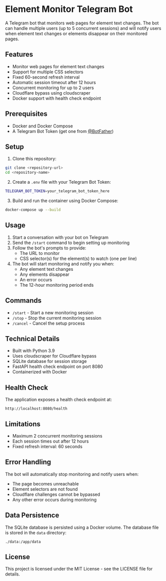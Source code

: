 # Element Monitor Telegram Bot

A Telegram bot that monitors web pages for element text changes. The bot can handle multiple users (up to 5 concurrent sessions) and will notify users when element text changes or elements disappear on their monitored pages.

## Features

- Monitor web pages for element text changes
- Support for multiple CSS selectors
- Fixed 60-second refresh interval
- Automatic session timeout after 12 hours
- Concurrent monitoring for up to 2 users
- Cloudflare bypass using cloudscraper
- Docker support with health check endpoint

## Prerequisites

- Docker and Docker Compose
- A Telegram Bot Token (get one from [@BotFather](https://t.me/botfather))

## Setup

1. Clone this repository:
```bash
git clone <repository-url>
cd <repository-name>
```

2. Create a `.env` file with your Telegram Bot Token:
```bash
TELEGRAM_BOT_TOKEN=your_telegram_bot_token_here
```

3. Build and run the container using Docker Compose:
```bash
docker-compose up --build
```

## Usage

1. Start a conversation with your bot on Telegram
2. Send the `/start` command to begin setting up monitoring
3. Follow the bot's prompts to provide:
   - The URL to monitor
   - CSS selector(s) for the element(s) to watch (one per line)
4. The bot will start monitoring and notify you when:
   - Any element text changes
   - Any elements disappear
   - An error occurs
   - The 12-hour monitoring period ends

## Commands

- `/start` - Start a new monitoring session
- `/stop` - Stop the current monitoring session
- `/cancel` - Cancel the setup process

## Technical Details

- Built with Python 3.9
- Uses cloudscraper for Cloudflare bypass
- SQLite database for session storage
- FastAPI health check endpoint on port 8080
- Containerized with Docker

## Health Check

The application exposes a health check endpoint at:
```
http://localhost:8080/health
```

## Limitations

- Maximum 2 concurrent monitoring sessions
- Each session times out after 12 hours
- Fixed refresh interval: 60 seconds

## Error Handling

The bot will automatically stop monitoring and notify users when:
- The page becomes unreachable
- Element selectors are not found
- Cloudflare challenges cannot be bypassed
- Any other error occurs during monitoring

## Data Persistence

The SQLite database is persisted using a Docker volume. The database file is stored in the `data` directory:
```
./data:/app/data
```

## License

This project is licensed under the MIT License - see the LICENSE file for details. 